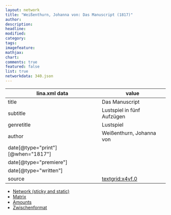 ```yaml
---
layout: network
title: "Weißenthurn, Johanna von: Das Manuscript (1817)"
author:
description:
headline:
modified:
category:
tags:
imagefeature: 
mathjax: 
chart: 
comments: true
featured: false
list: true
networkdata: 340.json
---
```

lina.xml data  | value
------------- | -------------
title|Das Manuscript
subtitle|Lustspiel in fünf Aufzügen
genretitle|Lustspiel
author|Weißenthurn, Johanna von
date[@type="print"][@when="1817"]|
date[@type="premiere"]|
date[@type="written"]|
source|[textgrid:x4vf.0](https://textgridlab.org/1.0/tgcrud-public/rest/textgrid:x4vf.0/data)



* [Network (sticky and static)](/network340)
* [Matrix](/matrix340)
* [Amounts](/amounts340)
* [Zwischenformat](/lina340 )
